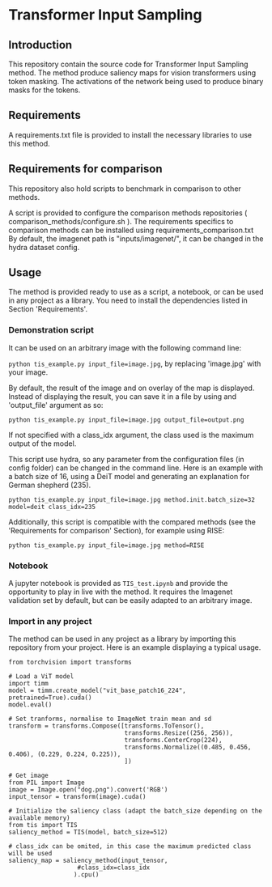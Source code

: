 # Transformer Input Sampling

## Introduction
This repository contain the source code for Transformer Input Sampling method.
The method produce saliency maps for vision transformers using token masking.
The activations of the network being used to produce binary masks for the tokens.

## Requirements
A requirements.txt file is provided to install the necessary libraries to use this method.

## Requirements for comparison
This repository also hold scripts to benchmark in comparison to other methods.

A script is provided to configure the comparison methods repositories ( comparison_methods/configure.sh ).
The requirements specifics to comparison methods can be installed using requirements_comparison.txt
By default, the imagenet path is "inputs/imagenet/", it can be changed in the hydra dataset config.

## Usage
The method is provided ready to use as a script, a notebook, or can be used in any project as a library.
You need to install the dependencies listed in Section 'Requirements'.

### Demonstration script
It can be used on an arbitrary image with the following command line:

```python tis_example.py input_file=image.jpg```, by replacing 'image.jpg' with your image.

By default, the result of the image and on overlay of the map is displayed.
Instead of displaying the result, you can save it in a file by using and 'output_file' argument as so:

```python tis_example.py input_file=image.jpg output_file=output.png```

If not specified with a class_idx argument, the class used is the maximum output of the model.

This script use hydra, so any parameter from the configuration files (in config folder) can be changed in the command line.
Here is an example with a batch size of 16, using a DeiT model and generating an explanation for German shepherd (235).

```python tis_example.py input_file=image.jpg method.init.batch_size=32 model=deit class_idx=235```

Additionally, this script is compatible with the compared methods (see the 'Requirements for comparison' Section), 
for example using RISE:

```python tis_example.py input_file=image.jpg method=RISE```

### Notebook
A jupyter notebook is provided as ```TIS_test.ipynb``` and provide the opportunity to play in live with the method.
It requires the Imagenet validation set by default, but can be easily adapted to an arbitrary image.


### Import in any project
The method can be used in any project as a library by importing this repository from your project.
Here is an example displaying a typical usage.

``` 
from torchvision import transforms

# Load a ViT model
import timm
model = timm.create_model("vit_base_patch16_224", pretrained=True).cuda()
model.eval()

# Set tranforms, normalise to ImageNet train mean and sd 
transform = transforms.Compose([transforms.ToTensor(),
                                transforms.Resize((256, 256)),
                                transforms.CenterCrop(224),
                                transforms.Normalize((0.485, 0.456, 0.406), (0.229, 0.224, 0.225)),
                                ])

# Get image 
from PIL import Image 
image = Image.open("dog.png").convert('RGB') 
input_tensor = transform(image).cuda()

# Initialize the saliency class (adapt the batch_size depending on the available memory)
from tis import TIS
saliency_method = TIS(model, batch_size=512)

# class_idx can be omited, in this case the maximum predicted class will be used
saliency_map = saliency_method(input_tensor, 
                   #class_idx=class_idx
                  ).cpu()
``` 
